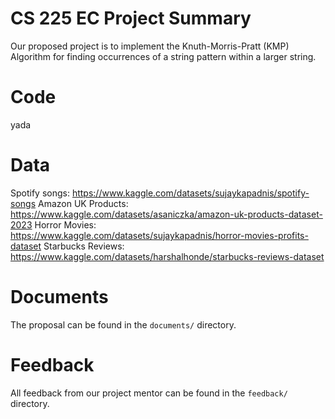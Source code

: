 # CS 225 EC Project Summary
Our proposed project is to implement the Knuth-Morris-Pratt (KMP) Algorithm for finding occurrences of a string pattern within a larger string.

# Code
yada

# Data 
Spotify songs: https://www.kaggle.com/datasets/sujaykapadnis/spotify-songs
Amazon UK Products: https://www.kaggle.com/datasets/asaniczka/amazon-uk-products-dataset-2023
Horror Movies: https://www.kaggle.com/datasets/sujaykapadnis/horror-movies-profits-dataset
Starbucks Reviews: https://www.kaggle.com/datasets/harshalhonde/starbucks-reviews-dataset


# Documents
The proposal can be found in the `documents/` directory.

# Feedback
All feedback from our project mentor can be found in the `feedback/` directory.
